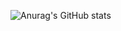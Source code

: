 

![Anurag's GitHub stats](https://github-readme-stats.vercel.app/api?username=hanwenlu2016&show_icons=true&theme=radical)
